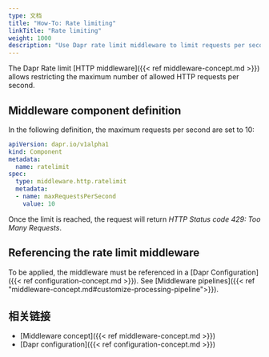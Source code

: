 ```yaml
---
type: 文档
title: "How-To: Rate limiting"
linkTitle: "Rate limiting"
weight: 1000
description: "Use Dapr rate limit middleware to limit requests per second"
---
```


The Dapr Rate limit [HTTP middleware]({{< ref middleware-concept.md >}}) allows restricting the maximum number of allowed HTTP requests per second.

## Middleware component definition

In the following definition, the maximum requests per second are set to 10:
```yaml
apiVersion: dapr.io/v1alpha1
kind: Component
metadata:
  name: ratelimit
spec:
  type: middleware.http.ratelimit
  metadata:
  - name: maxRequestsPerSecond
    value: 10
```
Once the limit is reached, the request will return *HTTP Status code 429: Too Many Requests*.

## Referencing the rate limit middleware

To be applied, the middleware must be referenced in a [Dapr Configuration]({{< ref configuration-concept.md >}}). See [Middleware pipelines]({{< ref "middleware-concept.md#customize-processing-pipeline">}}).

## 相关链接
- [Middleware concept]({{< ref middleware-concept.md >}})
- [Dapr configuration]({{< ref configuration-concept.md >}})